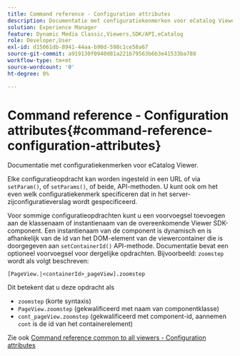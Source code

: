 ```yaml
---
title: Command reference - Configuration attributes
description: Documentatie met configuratiekenmerken voor eCatalog Viewer.
solution: Experience Manager
feature: Dynamic Media Classic,Viewers,SDK/API,eCatalog
role: Developer,User
exl-id: d15061db-8941-44aa-b90d-598c1ce58a67
source-git-commit: a919130f0940d81a221b79563b6b3e41533ba788
workflow-type: tm+mt
source-wordcount: '0'
ht-degree: 0%

---
```


# Command reference - Configuration attributes{#command-reference-configuration-attributes}

Documentatie met configuratiekenmerken voor eCatalog Viewer.

Elke configuratieopdracht kan worden ingesteld in een URL of via `setParam()`, of `setParams()`, of beide, API-methoden. U kunt ook om het even welk configuratiekenmerk specificeren dat in het server-zijconfiguratieverslag wordt gespecificeerd.

Voor sommige configuratieopdrachten kunt u een voorvoegsel toevoegen aan de klassenaam of instantienaam van de overeenkomende Viewer SDK-component. Een instantienaam van de component is dynamisch en is afhankelijk van de id van het DOM-element van de viewercontainer die is doorgegeven aan `setContainerId()` API-methode. Documentatie bevat een optioneel voorvoegsel voor dergelijke opdrachten. Bijvoorbeeld: `zoomstep` wordt als volgt beschreven:

`[PageView.|<containerId>_pageView].zoomstep`

Dit betekent dat u deze opdracht als

* `zoomstep` (korte syntaxis)
* `PageView.zoomstep` (gekwalificeerd met naam van componentklasse)
* `cont_pageView.zoomstep` (gekwalificeerd met component-id, aannemen `cont` is de id van het containerelement)

Zie ook [Command reference common to all viewers - Configuration attributes](../../../r-html5-viewer-20-cmdref-configattrib/r-html5-viewer-20-cmdref-configattrib.md#concept-850e0f2c49b949deb7cfbfd330d329bd)
